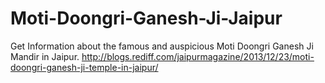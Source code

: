 Moti-Doongri-Ganesh-Ji-Jaipur
=============================

Get Information about the famous and auspicious Moti Doongri Ganesh Ji Mandir in Jaipur. http://blogs.rediff.com/jaipurmagazine/2013/12/23/moti-doongri-ganesh-ji-temple-in-jaipur/
